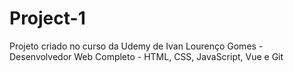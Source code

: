 # Project-1
Projeto criado no curso da Udemy de Ivan Lourenço Gomes - Desenvolvedor Web Completo - HTML, CSS, JavaScript, Vue e Git
